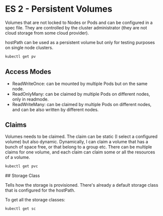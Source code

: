 # ES 2 - Persistent Volumes

Volumes that are not locked to Nodes or Pods and can be configured in a spec file. They are controlled by the cluster administrator (they are not cloud storage from some cloud provider).

hostPath can be used as a persistent volume but only for testing purposes on single node clusters.

```bash
kubectl get pv
```

## Access Modes

* ReadWriteOnce: can be mounted by multiple Pods but on the same node.
* ReadOnlyMany: can be claimed by multiple Pods on different nodes, only in readmode.
* ReadWriteMany: can be claimed by multiple Pods on different nodes, and can be also written by different nodes.

## Claims

Volumes needs to be claimed. The claim can be static (I select a configured volume) but also dynamic. Dynamically, I can claim a volume that has a bunch of space free, or that belong to a group etc.
There can be multiple claims for one volume, and each claim can claim some or all the resources of a volume.

```bash
kubectl get pvc
```

## Storage Class

Tells how the storage is provisioned. There's already a default storage class that is configured for the hostPath.

To get all the storage classes:

```bash
kubectl get sc
```